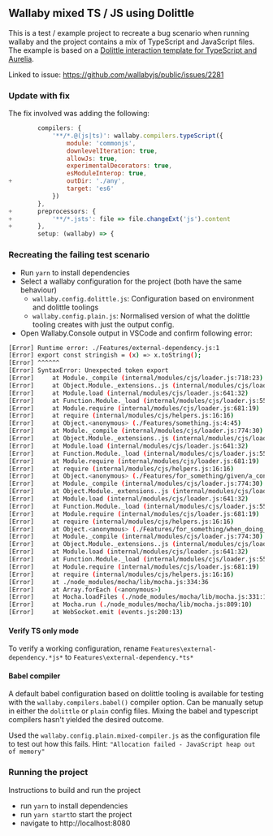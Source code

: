 ## Wallaby mixed TS / JS using Dolittle
This is a test / example project to recreate a bug scenario when running wallaby and the project contains a mix of TypeScript and JavaScript files. The example is based on a [Dolittle interaction template for TypeScript and Aurelia](https://github.com/dolittle-boilerplates/Interaction.Web.TS.Aurelia).

Linked to issue: https://github.com/wallabyjs/public/issues/2281

### Update with fix
The fix involved was adding the following: 
```js
        compilers: {
            '**/*.@(js|ts)': wallaby.compilers.typeScript({
                module: 'commonjs',
                downlevelIteration: true,
                allowJs: true,
                experimentalDecorators: true,
                esModuleInterop: true,
+               outDir: './any',
                target: 'es6'
            })
        },
+       preprocessors: {
+           '**/*.jsts': file => file.changeExt('js').content
+       },
        setup: (wallaby) => {
```

### Recreating the failing test scenario

- Run `yarn` to install dependencies
- Select a wallaby configuration for the project (both have the same behaviour)
  - `wallaby.config.dolittle.js`: Configuration based on environment and dolittle toolings
  - `wallaby.config.plain.js`: Normalised version of what the dolittle tooling creates with just the output config.
- Open Wallaby.Console output in VSCode and confirm following error:
```sh
[Error] Runtime error: ./Features/external-dependency.js:1 
[Error] export const stringish = (x) => x.toString(); 
[Error] ^^^^^^ 
[Error] SyntaxError: Unexpected token export 
[Error]     at Module._compile (internal/modules/cjs/loader.js:718:23) 
[Error]     at Object.Module._extensions..js (internal/modules/cjs/loader.js:785:10) 
[Error]     at Module.load (internal/modules/cjs/loader.js:641:32) 
[Error]     at Function.Module._load (internal/modules/cjs/loader.js:556:12) 
[Error]     at Module.require (internal/modules/cjs/loader.js:681:19) 
[Error]     at require (internal/modules/cjs/helpers.js:16:16) 
[Error]     at Object.<anonymous> (./Features/something.js:4:45) 
[Error]     at Module._compile (internal/modules/cjs/loader.js:774:30) 
[Error]     at Object.Module._extensions..js (internal/modules/cjs/loader.js:785:10) 
[Error]     at Module.load (internal/modules/cjs/loader.js:641:32) 
[Error]     at Function.Module._load (internal/modules/cjs/loader.js:556:12) 
[Error]     at Module.require (internal/modules/cjs/loader.js:681:19) 
[Error]     at require (internal/modules/cjs/helpers.js:16:16) 
[Error]     at Object.<anonymous> (./Features/for_something/given/a_context.js:3:21) 
[Error]     at Module._compile (internal/modules/cjs/loader.js:774:30) 
[Error]     at Object.Module._extensions..js (internal/modules/cjs/loader.js:785:10) 
[Error]     at Module.load (internal/modules/cjs/loader.js:641:32) 
[Error]     at Function.Module._load (internal/modules/cjs/loader.js:556:12) 
[Error]     at Module.require (internal/modules/cjs/loader.js:681:19) 
[Error]     at require (internal/modules/cjs/helpers.js:16:16) 
[Error]     at Object.<anonymous> (./Features/for_something/when_doing_something.js:4:35) 
[Error]     at Module._compile (internal/modules/cjs/loader.js:774:30) 
[Error]     at Object.Module._extensions..js (internal/modules/cjs/loader.js:785:10) 
[Error]     at Module.load (internal/modules/cjs/loader.js:641:32) 
[Error]     at Function.Module._load (internal/modules/cjs/loader.js:556:12) 
[Error]     at Module.require (internal/modules/cjs/loader.js:681:19) 
[Error]     at require (internal/modules/cjs/helpers.js:16:16) 
[Error]     at ./node_modules/mocha/lib/mocha.js:334:36 
[Error]     at Array.forEach (<anonymous>) 
[Error]     at Mocha.loadFiles (./node_modules/mocha/lib/mocha.js:331:14) 
[Error]     at Mocha.run (./node_modules/mocha/lib/mocha.js:809:10) 
[Error]     at WebSocket.emit (events.js:200:13) 
```

#### Verify TS only mode
To verify a working configuration, rename `Features\external-dependency.*js*` to `Features\external-dependency.*ts*`

#### Babel compiler
A default babel configuration based on dolittle tooling is available for testing with the `wallaby.compilers.babel()` compiler option. Can be manually setup in either the `dolittle` or `plain` config files. Mixing the babel and typescript compilers hasn't yielded the desired outcome.

Used the `wallaby.config.plain.mixed-compiler.js` as the configuration file to test out how this fails. Hint: `"Allocation failed - JavaScript heap out of memory"`

### Running the project
Instructions to build and run the project
- run `yarn` to install dependencies
- run `yarn start`to start the project
- navigate to http://localhost:8080